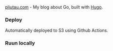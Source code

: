 [pliutau.com](https://pliutau.com) - My blog about Go, built with [Hugo](https://gohugo.io/).

### Deploy

Automatically deployed to S3 using Github Actions.

### Ruun locally